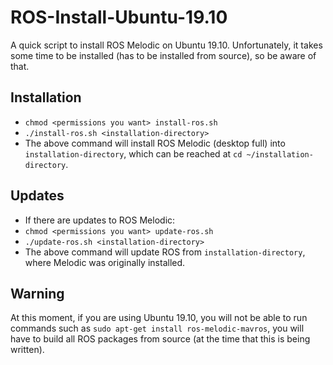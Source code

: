 # ROS-Install-Ubuntu-19.10

A quick script to install ROS Melodic on Ubuntu 19.10. Unfortunately, it takes some time
to be installed (has to be installed from source), so be aware of that.

## Installation

- `chmod <permissions you want> install-ros.sh`
- `./install-ros.sh <installation-directory>`
- The above command will install ROS Melodic (desktop full) into `installation-directory`, which can be reached at 
`cd ~/installation-directory`.


## Updates

- If there are updates to ROS Melodic:
- `chmod <permissions you want> update-ros.sh`
- `./update-ros.sh <installation-directory>`
- The above command will update ROS from `installation-directory`,
where Melodic was originally installed.

## Warning

At this moment, if you are using Ubuntu 19.10, you will
not be able to run commands such as `sudo apt-get install ros-melodic-mavros`,
you will have to build all ROS packages from source (at the 
time that this is being written).
